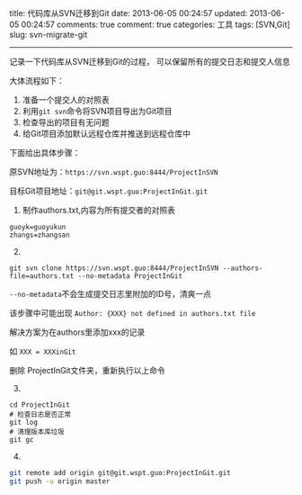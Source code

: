 title: 代码库从SVN迁移到Git
date: 2013-06-05 00:24:57
updated: 2013-06-05 00:24:57
comments: true
comment: true
categories: 工具
tags: [SVN,Git]
slug: svn-migrate-git

---

记录一下代码库从SVN迁移到Git的过程，
可以保留所有的提交日志和提交人信息

大体流程如下：

1. 准备一个提交人的对照表
2. 利用`git svn`命令将SVN项目导出为Git项目
3. 检查导出的项目有无问题
4. 给Git项目添加默认远程仓库并推送到远程仓库中

下面给出具体步骤：

原SVN地址为：`https://svn.wspt.guo:8444/ProjectInSVN`

目标Git项目地址：`git@git.wspt.guo:ProjectInGit.git`
<!-- more -->

1. 制作authors.txt,内容为所有提交者的对照表

 ```
 guoyk=guoyukun
 zhangs=zhangsan
 ```

2.

 ```
 git svn clone https://svn.wspt.guo:8444/ProjectInSVN --authors-file=authors.txt --no-metadata ProjectInGit
 ```
 
 `--no-metadata`不会生成提交日志里附加的ID号，清爽一点
 
 该步骤中可能出现  `Author: {XXX} not defined in authors.txt file`

 解决方案为在authors里添加xxx的记录

 如 `XXX = XXXinGit`

 删除 ProjectInGit文件夹，重新执行以上命令

3.

 ```
 cd ProjectInGit
 # 检查日志是否正常
 git log
 # 清理版本库垃圾
 git gc
 ```
   
4.

 ```sh
 git remote add origin git@git.wspt.guo:ProjectInGit.git
 git push -u origin master
 ```